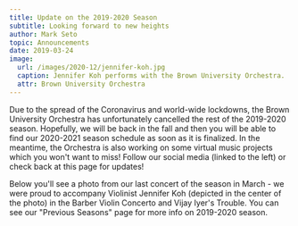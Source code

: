 ```yaml
---
title: Update on the 2019-2020 Season
subtitle: Looking forward to new heights
author: Mark Seto
topic: Announcements
date: 2019-03-24
image:
  url: /images/2020-12/jennifer-koh.jpg
  caption: Jennifer Koh performs with the Brown University Orchestra.
  attr: Brown University Orchestra
---
```


Due to the spread of the Coronavirus and world-wide lockdowns, the Brown University Orchestra has unfortunately cancelled the rest of the 2019-2020 season. Hopefully, we will be back in the fall and then you will be able to find our 2020-2021 season schedule as soon as it is finalized. In the meantime, the Orchestra is also working on some virtual music projects which you won't want to miss! Follow our social media (linked to the left) or check back at this page for updates!

Below you'll see a photo from our last concert of the season in March - we were proud to accompany Violinist Jennifer Koh (depicted in the center of the photo) in the Barber Violin Concerto and Vijay Iyer's Trouble. You can see our "Previous Seasons" page for more info on 2019-2020 season.